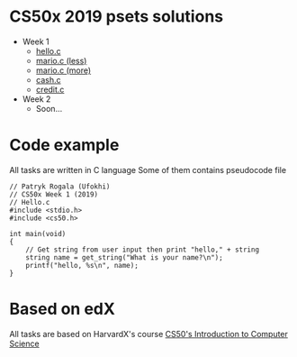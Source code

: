 # CS50x 2019 psets solutions

- Week 1
  - [hello.c](https://github.com/Ufokhi/cs50x2019/blob/master/pset1/hello.c)
  - [mario.c (less)](https://github.com/Ufokhi/cs50x2019/blob/master/pset1/marioless.c)
  - [mario.c (more)](https://github.com/Ufokhi/cs50x2019/blob/master/pset1/mariomore.c)
  - [cash.c](https://github.com/Ufokhi/cs50x2019/blob/master/pset1/cash.c)
  - [credit.c](https://github.com/Ufokhi/cs50x2019/blob/master/pset1/credit.c)
- Week 2
  - Soon...


# Code example
All tasks are written in C language
Some of them contains pseudocode file

```
// Patryk Rogala (Ufokhi)
// CS50x Week 1 (2019)
// Hello.c
#include <stdio.h>
#include <cs50.h>

int main(void)
{
    // Get string from user input then print "hello," + string
    string name = get_string("What is your name?\n");
    printf("hello, %s\n", name);
}

```
# Based on edX
All tasks are based on HarvardX's course [CS50's Introduction to Computer Science](https://courses.edx.org/courses/course-v1:HarvardX+CS50+X/course/)
